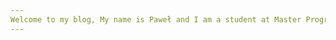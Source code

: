 ```yaml
---
Welcome to my blog, My name is Paweł and I am a student at Master Programme Global Demography at University of Vienna
---
```


